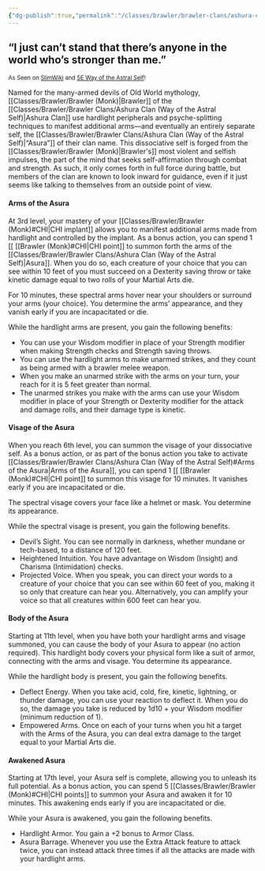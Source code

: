 ```yaml
---
{"dg-publish":true,"permalink":"/classes/brawler/brawler-clans/ashura-clan-way-of-the-astral-self/","noteIcon":"","updated":"2025-04-15T12:52:20.131-07:00"}
---
```


## “I just can’t stand that there’s anyone in the world who’s stronger than me.”
<sub>As Seen on [SlimWiki](https://slimwiki.com/carbon-pink/public-wiki-w-knoldiw/ashura-clan) and [5E Way of the Astral Self](https://dnd5e.wikidot.com/monk:astral-self)!</sub>

Named for the many-armed devils of Old World mythology, [[Classes/Brawler/Brawler (Monk)\|Brawler]] of the [[Classes/Brawler/Brawler Clans/Ashura Clan (Way of the Astral Self)\|Ashura Clan]] use hardlight peripherals and psyche-splitting techniques to manifest additional arms—and eventually an entirely separate self, the [[Classes/Brawler/Brawler Clans/Ashura Clan (Way of the Astral Self)\|“Asura”]] of their clan name. This dissociative self is forged from the [[Classes/Brawler/Brawler (Monk)\|Brawler's]] most violent and selfish impulses, the part of the mind that seeks self-affirmation through combat and strength. As such, it only comes forth in full force during battle, but members of the clan are known to look inward for guidance, even if it just seems like talking to themselves from an outside point of view.

#### Arms of the Asura
At 3rd level, your mastery of your [[Classes/Brawler/Brawler (Monk)#CHI\|CHI implant]] allows you to manifest additional arms made from hardlight and controlled by the implant. As a bonus action, you can spend 1 [[ [[Brawler (Monk)#CHI\|CHI point]] to summon forth the arms of the [[Classes/Brawler/Brawler Clans/Ashura Clan (Way of the Astral Self)\|Asura]]. When you do so, each creature of your choice that you can see within 10 feet of you must succeed on a Dexterity saving throw or take kinetic damage equal to two rolls of your Martial Arts die.

For 10 minutes, these spectral arms hover near your shoulders or surround your arms (your choice). You determine the arms’ appearance, and they vanish early if you are incapacitated or die.

While the hardlight arms are present, you gain the following benefits:

 - You can use your Wisdom modifier in place of your Strength modifier when making Strength checks and Strength saving throws.
- You can use the hardlight arms to make unarmed strikes, and they count as being armed with a brawler melee weapon.
- When you make an unarmed strike with the arms on your turn, your reach for it is 5 feet greater than normal.
- The unarmed strikes you make with the arms can use your Wisdom modifier in place of your Strength or Dexterity modifier for the attack and damage rolls, and their damage type is kinetic.

#### Visage of the Asura
When you reach 6th level, you can summon the visage of your dissociative self. As a bonus action, or as part of the bonus action you take to activate [[Classes/Brawler/Brawler Clans/Ashura Clan (Way of the Astral Self)#Arms of the Asura\|Arms of the Asura]], you can spend 1 [[ [[Brawler (Monk)#CHI\|CHI point]] to summon this visage for 10 minutes. It vanishes early if you are incapacitated or die.

The spectral visage covers your face like a helmet or mask. You determine its appearance.

While the spectral visage is present, you gain the following benefits.

- Devil’s Sight. You can see normally in darkness, whether mundane or tech-based, to a distance of 120 feet.
- Heightened Intuition. You have advantage on Wisdom (Insight) and Charisma (Intimidation) checks.
- Projected Voice. When you speak, you can direct your words to a creature of your choice that you can see within 60 feet of you, making it so only that creature can hear you. Alternatively, you can amplify your voice so that all creatures within 600 feet can hear you.

#### Body of the Asura
Starting at 11th level, when you have both your hardlight arms and visage summoned, you can cause the body of your Asura to appear (no action required). This hardlight body covers your physical form like a suit of armor, connecting with the arms and visage. You determine its appearance.

While the hardlight body is present, you gain the following benefits.

- Deflect Energy. When you take acid, cold, fire, kinetic, lightning, or thunder damage, you can use your reaction to deflect it. When you do so, the damage you take is reduced by 1d10 + your Wisdom modifier (minimum reduction of 1).
- Empowered Arms. Once on each of your turns when you hit a target with the Arms of the Asura, you can deal extra damage to the target equal to your Martial Arts die.

#### Awakened Asura
Starting at 17th level, your Asura self is complete, allowing you to unleash its full potential. As a bonus action, you can spend 5 [[Classes/Brawler/Brawler (Monk)#CHI\|CHI points]] to summon your Asura and awaken it for 10 minutes. This awakening ends early if you are incapacitated or die.

While your Asura is awakened, you gain the following benefits.

- Hardlight Armor. You gain a +2 bonus to Armor Class.
- Asura Barrage. Whenever you use the Extra Attack feature to attack twice, you can instead attack three times if all the attacks are made with your hardlight arms.
